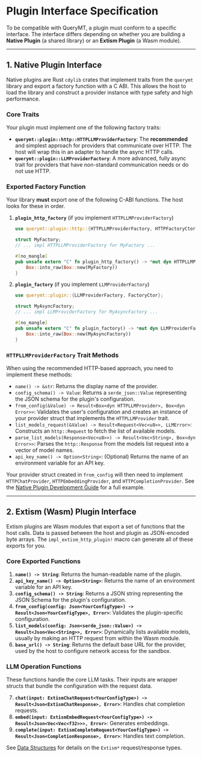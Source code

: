 # Plugin Interface Specification

To be compatible with QueryMT, a plugin must conform to a specific interface. The interface differs depending on whether you are building a **Native Plugin** (a shared library) or an **Extism Plugin** (a Wasm module).

---

## 1. Native Plugin Interface

Native plugins are Rust `cdylib` crates that implement traits from the `querymt` library and export a factory function with a C ABI. This allows the host to load the library and construct a provider instance with type safety and high performance.

### Core Traits

Your plugin must implement one of the following factory traits:

-   **`querymt::plugin::http::HTTPLLMProviderFactory`**: The **recommended** and simplest approach for providers that communicate over HTTP. The host will wrap this in an adapter to handle the async HTTP calls.
-   **`querymt::plugin::LLMProviderFactory`**: A more advanced, fully async trait for providers that have non-standard communication needs or do not use HTTP.

### Exported Factory Function

Your library **must** export one of the following C-ABI functions. The host looks for these in order.

1.  **`plugin_http_factory`** (if you implement `HTTPLLMProviderFactory`)
    ```rust
    use querymt::plugin::http::{HTTPLLMProviderFactory, HTTPFactoryCtor};

    struct MyFactory;
    // ... impl HTTPLLMProviderFactory for MyFactory ...

    #[no_mangle]
    pub unsafe extern "C" fn plugin_http_factory() -> *mut dyn HTTPLLMProviderFactory {
        Box::into_raw(Box::new(MyFactory))
    }
    ```

2.  **`plugin_factory`** (if you implement `LLMProviderFactory`)
    ```rust
    use querymt::plugin::{LLMProviderFactory, FactoryCtor};

    struct MyAsyncFactory;
    // ... impl LLMProviderFactory for MyAsyncFactory ...

    #[no_mangle]
    pub unsafe extern "C" fn plugin_factory() -> *mut dyn LLMProviderFactory {
        Box::into_raw(Box::new(MyAsyncFactory))
    }
    ```

### `HTTPLLMProviderFactory` Trait Methods

When using the recommended HTTP-based approach, you need to implement these methods:

-   `name() -> &str`: Returns the display name of the provider.
-   `config_schema() -> Value`: Returns a `serde_json::Value` representing the JSON schema for the plugin's configuration.
-   `from_config(&Value) -> Result<Box<dyn HTTPLLMProvider>, Box<dyn Error>>`: Validates the user's configuration and creates an instance of your provider struct that implements the `HTTPLLMProvider` trait.
-   `list_models_request(&Value) -> Result<Request<Vec<u8>>, LLMError>`: Constructs an `http::Request` to fetch the list of available models.
-   `parse_list_models(Response<Vec<u8>>) -> Result<Vec<String>, Box<dyn Error>>`: Parses the `http::Response` from the models list request into a vector of model names.
-   `api_key_name() -> Option<String>`: (Optional) Returns the name of an environment variable for an API key.

Your provider struct created in `from_config` will then need to implement `HTTPChatProvider`, `HTTPEmbeddingProvider`, and `HTTPCompletionProvider`. See the [Native Plugin Development Guide](development.md#developing-native-plugins) for a full example.

---

## 2. Extism (Wasm) Plugin Interface

Extism plugins are Wasm modules that export a set of functions that the host calls. Data is passed between the host and plugin as JSON-encoded byte arrays. The `impl_extism_http_plugin!` macro can generate all of these exports for you.

### Core Exported Functions

1.  **`name() -> String`**: Returns the human-readable name of the plugin.
2.  **`api_key_name() -> Option<String>`**: Returns the name of an environment variable for an API key.
3.  **`config_schema() -> String`**: Returns a JSON string representing the JSON Schema for the plugin's configuration.
4.  **`from_config(config: Json<YourConfigType>) -> Result<Json<YourConfigType>, Error>`**: Validates the plugin-specific configuration.
5.  **`list_models(config: Json<serde_json::Value>) -> Result<Json<Vec<String>>, Error>`**: Dynamically lists available models, usually by making an HTTP request from within the Wasm module.
6.  **`base_url() -> String`**: Returns the default base URL for the provider, used by the host to configure network access for the sandbox.

### LLM Operation Functions

These functions handle the core LLM tasks. Their inputs are wrapper structs that bundle the configuration with the request data.

7.  **`chat(input: ExtismChatRequest<YourConfigType>) -> Result<Json<ExtismChatResponse>, Error>`**: Handles chat completion requests.
8.  **`embed(input: ExtismEmbedRequest<YourConfigType>) -> Result<Json<Vec<Vec<f32>>>, Error>`**: Generates embeddings.
9.  **`complete(input: ExtismCompleteRequest<YourConfigType>) -> Result<Json<CompletionResponse>, Error>`**: Handles text completion.

See [Data Structures](data_structures.md) for details on the `Extism*` request/response types.
